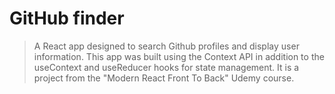 # GitHub finder
> A React app designed to search Github profiles and display user information. This app was built using the Context API in addition to the useContext and useReducer hooks for state management. It is a project from the "Modern React Front To Back" Udemy course.
